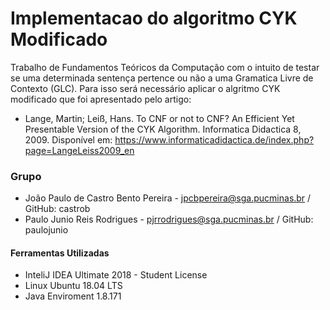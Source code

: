 # Implementacao do algoritmo CYK Modificado

Trabalho de Fundamentos Teóricos da Computação com o intuito de testar se uma determinada sentença pertence ou não a uma Gramatica Livre de Contexto (GLC).
Para isso será necessário aplicar o algritmo CYK modificado que foi apresentado pelo artigo:
 
- Lange, Martin; Leiß, Hans. To CNF or not to CNF? An Efficient Yet Presentable Version of the
  CYK Algorithm. Informatica Didactica 8, 2009.
  Disponível em: https://www.informaticadidactica.de/index.php?page=LangeLeiss2009_en
  
### Grupo 

- João Paulo de Castro Bento Pereira - jpcbpereira@sga.pucminas.br / GitHub: castrob 
- Paulo Junio Reis Rodrigues - pjrrodrigues@sga.pucminas.br / GitHub: paulojunio

#### Ferramentas Utilizadas

- InteliJ IDEA Ultimate 2018 - Student License
- Linux Ubuntu 18.04 LTS 
- Java Enviroment 1.8.171
 

